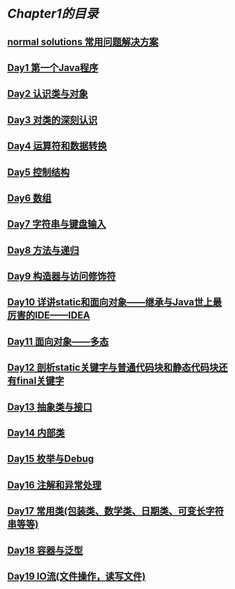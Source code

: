# ***Chapter1的目录***

## [normal solutions 常用问题解决方案](normal%20solutions.md)

## [Day1 第一个Java程序](day1.md)

## [Day2 认识类与对象](day2.md)

## [Day3 对类的深刻认识](day3.md)

## [Day4 运算符和数据转换](day4.md)

## [Day5 控制结构](day5.md)

## [Day6 数组](day6.md)

## [Day7 字符串与键盘输入](day7.md)

## [Day8 方法与递归](day8.md)

## [Day9 构造器与访问修饰符](day9.md)

## [Day10 详讲static和面向对象——继承与Java世上最厉害的IDE——IDEA](day10.md)

## [Day11 面向对象——多态](day11.md)

## [Day12 剖析static关键字与普通代码块和静态代码块还有final关键字](day12.md)

## [Day13 抽象类与接口](day13.md)

## [Day14 内部类](day14.md)

## [Day15 枚举与Debug](day15.md)

## [Day16 注解和异常处理](day16.md)

## [Day17 常用类(包装类、数学类、日期类、可变长字符串等等)](day17.md)

## [Day18 容器与泛型](day18.md)

## [Day19 IO流(文件操作，读写文件)](day19.md)